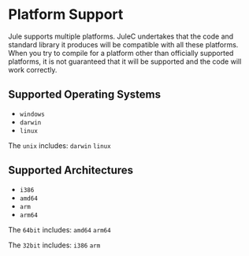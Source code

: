 # Platform Support
Jule supports multiple platforms. JuleC undertakes that the code and standard library it produces will be compatible with all these platforms. When you try to compile for a platform other than officially supported platforms, it is not guaranteed that it will be supported and the code will work correctly. 

## Supported Operating Systems

- `windows`
- `darwin`
- `linux`

The `unix` includes: `darwin` `linux`

## Supported Architectures

- `i386`
- `amd64`
- `arm`
- `arm64`

The `64bit` includes: `amd64` `arm64`

The `32bit` includes: `i386` `arm`
